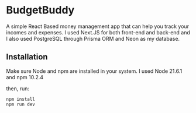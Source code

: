 # BudgetBuddy
A simple React Based money management app that can help you track your incomes and expenses. I used Next.JS for both front-end and back-end and I also used PostgreSQL through Prisma ORM and Neon as my database.

## Installation
Make sure Node and npm are installed in your system. I used Node 21.6.1 and npm 10.2.4

then, run:
```
npm install
npm run dev
```

